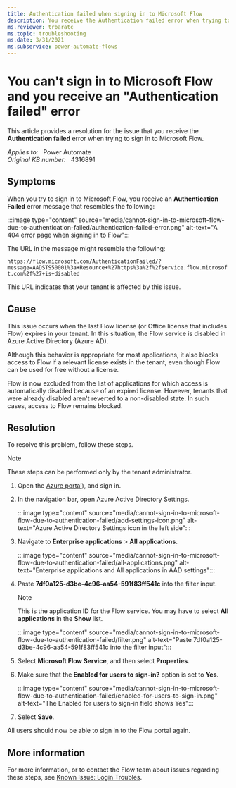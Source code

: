 ```yaml
---
title: Authentication failed when signing in to Microsoft Flow
description: You receive the Authentication failed error when trying to sign in to Microsoft Flow.
ms.reviewer: trbaratc
ms.topic: troubleshooting
ms.date: 3/31/2021
ms.subservice: power-automate-flows
---
```

# You can't sign in to Microsoft Flow and you receive an "Authentication failed" error

This article provides a resolution for the issue that you receive the **Authentication failed** error when trying to sign in to Microsoft Flow.

_Applies to:_ &nbsp; Power Automate  
_Original KB number:_ &nbsp; 4316891

## Symptoms

When you try to sign in to Microsoft Flow, you receive an **Authentication Failed** error message that resembles the following:

:::image type="content" source="media/cannot-sign-in-to-microsoft-flow-due-to-authentication-failed/authentication-failed-error.png" alt-text="A 404 error page when signing in to Flow":::

The URL in the message might resemble the following:

`https://flow.microsoft.com/AuthenticationFailed/?message=AADSTS50001%3a+Resource+%27https%3a%2f%2fservice.flow.microsoft.com%2f%27+is+disabled`

This URL indicates that your tenant is affected by this issue.

## Cause

This issue occurs when the last Flow license (or Office license that includes Flow) expires in your tenant. In this situation, the Flow service is disabled in Azure Active Directory (Azure AD).

Although this behavior is appropriate for most applications, it also blocks access to Flow if a relevant license exists in the tenant, even though Flow can be used for free without a license.

Flow is now excluded from the list of applications for which access is automatically disabled because of an expired license. However, tenants that were already disabled aren't reverted to a non-disabled state. In such cases, access to Flow remains blocked.

## Resolution

To resolve this problem, follow these steps.

> [!NOTE]
> These steps can be performed only by the tenant administrator.

1. Open the [Azure portal](https://portal.azure.com)), and sign in.
2. In the navigation bar, open Azure Active Directory Settings.

    :::image type="content" source="media/cannot-sign-in-to-microsoft-flow-due-to-authentication-failed/add-settings-icon.png" alt-text="Azure Active Directory Settings icon in the left side":::

3. Navigate to **Enterprise applications** > **All applications**.

    :::image type="content" source="media/cannot-sign-in-to-microsoft-flow-due-to-authentication-failed/all-applications.png" alt-text="Enterprise applications and All applications in AAD settings":::

4. Paste **7df0a125-d3be-4c96-aa54-591f83ff541c** into the filter input.

    > [!NOTE]
    > This is the application ID for the Flow service. You may have to select **All applications** in the **Show** list.

    :::image type="content" source="media/cannot-sign-in-to-microsoft-flow-due-to-authentication-failed/filter.png" alt-text="Paste 7df0a125-d3be-4c96-aa54-591f83ff541c into the filter input":::

5. Select **Microsoft Flow Service**, and then select **Properties**.
6. Make sure that the **Enabled for users to sign-in?** option is set to **Yes**.

    :::image type="content" source="media/cannot-sign-in-to-microsoft-flow-due-to-authentication-failed/enabled-for-users-to-sign-in.png" alt-text="The Enabled for users to sign-in field shows Yes":::

7. Select **Save**.

All users should now be able to sign in to the Flow portal again.

## More information

For more information, or to contact the Flow team about issues regarding these steps, see [Known Issue: Login Troubles](https://flow.microsoft.com/blog/known-issue-login-troubles/).
